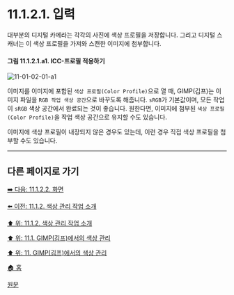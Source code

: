 # 11.1.2.1. 입력
대부분의 디지털 카메라는 각각의 사진에 색상 프로필을 저장합니다. 그리고 디지털 스캐너는 이 색상 프로필을 가져와 스캔한 이미지에 첨부합니다.

#### 그림 11.1.2.1.a1. ICC-프로필 적용하기
![11-01-02-01-a1](https://github.com/wonder13662/gimp/assets/15767104/cb9ecbe6-b2f7-4633-b8a7-160b686bcb76)

이미지를 이미지에 포함된 `색상 프로필(Color Profile)`으로 열 때, GIMP(김프)는 이미지 파일을 `RGB 작업 색상 공간`으로 바꾸도록 해줍니다. `sRGB`가 기본값이며, 모든 작업이 `sRGB` 색상 공간에서 완료되는 것이 좋습니다. 원한다면, 이미지에 첨부된 `색상 프로필(Color Profile)`을 작업 색상 공간으로 유지할 수도 있습니다.

이미지에 색상 프로필이 내장되지 않은 경우도 있는데, 이런 경우 직접 색상 프로필을 첨부할 수도 있습니다.

***

## 다른 페이지로 가기

[➡️ 다음: 11.1.2.2. 화면](./11-01-02-02-display.md)

[⬅️ 이전: 11.1.2. 색상 관리 작업 소개](./11-01-02-00-introduction_to_a_color_managed_workflow.md)

[⬆️ 위: 11.1.2. 색상 관리 작업 소개](./11-01-02-00-introduction_to_a_color_managed_workflow.md)

[⬆️ 위: 11.1. GIMP(김프)에서의 색상 관리](./11-01-00-color-management-in-gimp.md)

[⬆️ 위: 11. GIMP(김프)에서의 색상 관리](./11-00-color-management-with-gimp.md)

[🏠 홈](./00-home.md)

[원문](https://docs.gimp.org/2.10/ko/gimp-imaging-color-management.html#idm7829)
